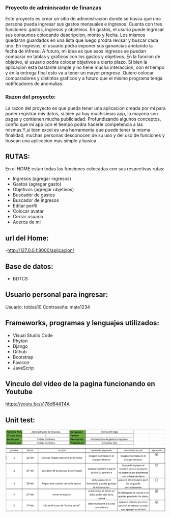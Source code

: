
### Proyecto de adminisrador de finanzas

Este proyecto es crear un sitio de administracion donde se busca que una persona pueda ingresar sus gastos mensuales e ingresos. Cuenta con tres funciones: gastos, ingresos y objetivos.
En gastos, el usurio puede ingresar sus consumos colocando descripcion, monto y fecha. Los mismos quedaran guardados en una lista que luego prodra revisar y buscar cada uno. 
En ingresos, el usuario podra exponer sus ganancias anotando la fecha de infreso. A futuro, mi idea es que esos ingresos se puedan comparar en tablas y graficos con los gastos y objetivos. 
En la funcion de objetivo, el usuario podra colocar objetivos a cierto plazo.
Si bien la aplicacion esta bastante simple y no tiene mucha interaccion, con el tiempo y en la entrega final esto va a tener un mayor progreso. Quiero colocar comparadores y distintos graficos y a futuro que el mismo programa tenga notificadores de anomalias. 

### Razon del proyecto:
La razon del proyecto es que pueda tener una aplicacion creada por mi para poder registrar mis datos, si bien ya hay muchisimas app, la mayoria son pagas y contienen mucha publiciadad. Profundizando algunos conceptos, confio que mi app con el tiempo podra hacerle competencia a las mismas.Y,si bien excel es una herramienta que puede tener la misma finalidad, muchas personas desconocen de su uso y del uso de funciones y buscan una aplicacion mas simple y basica.

## RUTAS:
En el HOME estan todas las funciones colocadas con sus respectivas rutas:
- Ingresos (agregar ingresos)
- Gastos (agregar gasto)
- Objetivos (agregar objetivos)
- Buscador de gastos
- Buscador de ingresos
- Editar perfil
- Colocar avatar
- Cerrar usuario 
- Acerca de mi

## url del Home:
-http://127.0.0.1:8000/aplicacion/ 

## Base de datos:
- BDTCS

## Usuario personal para ingresar:
Usuario: tobias10
Contraseña: mate1234

## Frameworks, programas y lenguajes utilizados:
- Visual Studio Code
- Phyton
- Django 
- Github
- Bootstrap
- Favicon
- JavaScrip


## Vinculo del video de la pagina funcionando en Youtube
 
 https://youtu.be/s178d644T4A


 ## Unit test:
 ![Init-test](<media/unit test.png>)
